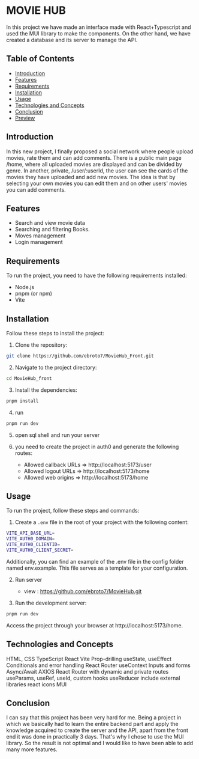 
# MOVIE HUB 

In this project we have made an interface made with React+Typescript and used the MUI library to make the components. On the other hand, we have created a database and its server to manage the API.

## Table of Contents
- [Introduction](#introduction)
- [Features](#features)
- [Requirements](#requirements)
- [Installation](#installation)
- [Usage](#usage)
- [Technologies and Concepts](#technologies-and-concepts)
- [Conclusion](#conclusion)
- [Preview](#preview)

## Introduction

In this new project, I finally proposed a social network where people upload movies, rate them and can add comments. There is a public main page /home, where all uploaded movies are displayed and can be divided by genre. In another, private, /user/:userId, the user can see the cards of the movies they have uploaded and add new movies. The idea is that by selecting your own movies you can edit them and on other users' movies you can add comments.

## Features
- Search and view movie data
- Searching and filtering Books.
- Moves management
- Login management

## Requirements
To run the project, you need to have the following requirements installed:
- Node.js
- pnpm (or npm)
- Vite

## Installation
Follow these steps to install the project:
1. Clone the repository:
```sh
git clone https://github.com/ebroto7/MovieHub_Front.git
```

2. Navigate to the project directory:
```sh
cd MovieHub_front
```

3. Install the dependencies:
```sh
pnpm install
```
4. run 
 ```sh
pnpm run dev
```
5. open sql shell and run your server

6. you need to create the project in auth0 and generate the following routes:
    - Allowed callback URLs => http://localhost:5173/user
    - Allowed logout URLs => http://localhost:5173/home
    - Allowed web origins  => http://localhost:5173/home



## Usage

To run the project, follow these steps and commands:

1. Create a `.env` file in the root of your project with the following content:
```sh
VITE_API_BASE_URL=
VITE_AUTH0_DOMAIN=
VITE_AUTH0_CLIENTID=
VITE_AUTH0_CLIENT_SECRET=
```
Additionally, you can find an example of the .env file in the config folder named env.example. This file serves as a template for your configuration.

2. Run server
    - view : https://github.com/ebroto7/MovieHub.git

3. Run the development server:

 ```sh
pnpm run dev
```

Access the project through your browser at http://localhost:5173/home.

## Technologies and Concepts
HTML, CSS
TypeScript
React
Vite
Prop-drilling
useState, useEffect
Conditionals and error handling
React Router
useContext
Inputs and forms
Async/Await
AXIOS
React Router with dynamic and private routes
useParams, useRef, useId, custom hooks
useReducer
include external libraries
react icons
MUI

## Conclusion
I can say that this project has been very hard for me. Being a project in which we basically had to learn the entire backend part and apply the knowledge acquired to create the server and the API, apart from the front end it was done in practically 3 days. That's why I chose to use the MUI library. So the result is not optimal and I would like to have been able to add many more features.
